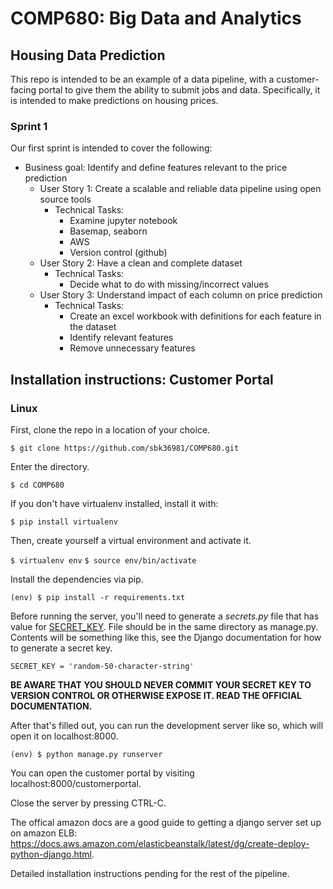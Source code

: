 # COMP680: Big Data and Analytics
## Housing Data Prediction
This repo is intended to be an example of a data pipeline, with a customer-facing portal to give them the ability to submit jobs and data. Specifically, it is intended to make predictions on housing prices.

### Sprint 1
Our first sprint is intended to cover the following:
* Business goal: Identify and define features relevant to the price prediction
  * User Story 1: Create a scalable and reliable data pipeline using open source tools
    * Technical Tasks:
      * Examine jupyter notebook
      * Basemap, seaborn
      * AWS
      * Version control (github)
  * User Story 2: Have a clean and complete dataset
    * Technical Tasks:
      * Decide what to do with missing/incorrect values
  * User Story 3: Understand impact of each column on price prediction
    * Technical Tasks:
      * Create an excel workbook with definitions for each feature in the dataset
      * Identify relevant features
      * Remove unnecessary features


## Installation instructions: Customer Portal
### Linux
First, clone the repo in a location of your choice.

`$ git clone https://github.com/sbk36981/COMP680.git`

Enter the directory.

`$ cd COMP680`

If you don't have virtualenv installed, install it with:

`$ pip install virtualenv`

Then, create yourself a virtual environment and activate it.

`$ virtualenv env`
`$ source env/bin/activate`

Install the dependencies via pip.

`(env) $ pip install -r requirements.txt`

Before running the server, you'll need to generate a *secrets.py* file that has value for [SECRET_KEY](https://docs.djangoproject.com/en/2.0/ref/settings/#std:setting-SECRET_KEY "SECRET KEY"). 
File should be in the same directory as manage.py. Contents will be something like this, see the Django documentation for how to generate a secret key.

`SECRET_KEY = 'random-50-character-string'`

**BE AWARE THAT YOU SHOULD NEVER COMMIT YOUR SECRET KEY TO VERSION CONTROL OR OTHERWISE EXPOSE IT. READ THE OFFICIAL DOCUMENTATION.**

After that's filled out, you can run the development server like so, which will open it on localhost:8000.

`(env) $ python manage.py runserver`

You can open the customer portal by visiting localhost:8000/customerportal.

Close the server by pressing CTRL-C.

The offical amazon docs are a good guide to getting a django server set up on amazon ELB: https://docs.aws.amazon.com/elasticbeanstalk/latest/dg/create-deploy-python-django.html.

Detailed installation instructions pending for the rest of the pipeline.
